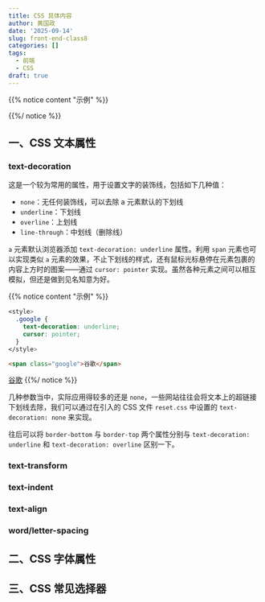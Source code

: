 ```yaml
---
title: CSS 具体内容
author: 黄国政
date: '2025-09-14'
slug: front-end-class8
categories: []
tags:
  - 前端
  - CSS
draft: true
---
```


{{% notice content "示例" %}}

{{%/ notice %}}

<!--more-->

## 一、CSS 文本属性

### text-decoration

这是一个较为常用的属性，用于设置文字的装饰线，包括如下几种值：

* `none`：无任何装饰线，可以去除 a 元素默认的下划线
* `underline`：下划线
* `overline`：上划线
* `line-through`：中划线（删除线）

`a` 元素默认浏览器添加 `text-decoration: underline` 属性。利用 `span` 元素也可以实现类似 `a` 元素的效果，不止下划线的样式，还有鼠标光标悬停在元素包裹的内容上方时的图案——通过 `cursor: pointer` 实现。虽然各种元素之间可以相互模拟，但还是做到见名知意为好。

{{% notice content "示例" %}}
```CSS
<style>
  .google {
    text-decoration: underline;
    cursor: pointer;
  }
</style>
```

```HTML
<span class="google">谷歌</span>
```

<style>
  .google {
    text-decoration: underline;
    cursor: pointer;
  }
</style>

<span class="google">谷歌</span>
{{%/ notice %}}

几种参数当中，实际应用得较多的还是 `none`，一些网站往往会将文本上的超链接下划线去除，我们可以通过在引入的 CSS 文件 `reset.css` 中设置的 `text-decoration: none` 来实现。

往后可以将 `border-bottom` 与 `border-top` 两个属性分别与 `text-decoration: underline` 和 `text-decoration: overline` 区别一下。

### text-transform

### text-indent

### text-align

### word/letter-spacing

## 二、CSS 字体属性



## 三、CSS 常见选择器


